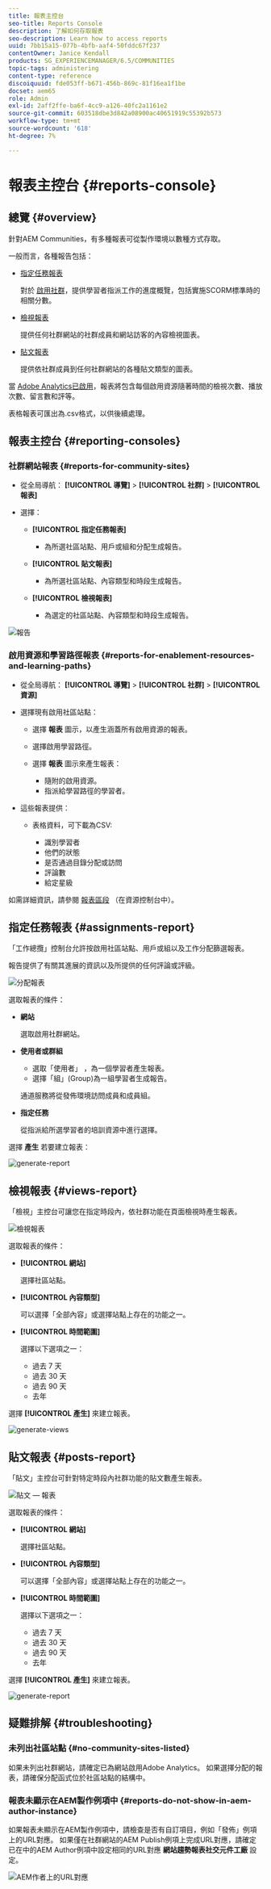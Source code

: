 ```yaml
---
title: 報表主控台
seo-title: Reports Console
description: 了解如何存取報表
seo-description: Learn how to access reports
uuid: 7bb15a15-077b-4bfb-aaf4-50fddc67f237
contentOwner: Janice Kendall
products: SG_EXPERIENCEMANAGER/6.5/COMMUNITIES
topic-tags: administering
content-type: reference
discoiquuid: fde053ff-b671-456b-869c-81f16ea1f1be
docset: aem65
role: Admin
exl-id: 2aff2ffe-ba6f-4cc9-a126-40fc2a1161e2
source-git-commit: 603518dbe3d842a08900ac40651919c55392b573
workflow-type: tm+mt
source-wordcount: '618'
ht-degree: 7%

---
```


# 報表主控台 {#reports-console}

## 總覽 {#overview}

針對AEM Communities，有多種報表可從製作環境以數種方式存取。

一般而言，各種報告包括：

* [指定任務報表](#assignments-report)

   對於 [啟用社群](/help/communities/overview.md#enablement-community)，提供學習者指派工作的進度概覽，包括實施SCORM標準時的相關分數。

* [檢視報表](#views-report)

   提供任何社群網站的社群成員和網站訪客的內容檢視圖表。

* [貼文報表](#posts-report)

   提供依社群成員到任何社群網站的各種貼文類型的圖表。

當 [Adobe Analytics已啟用](/help/communities/sites-console.md#analytics)，報表將包含每個啟用資源隨著時間的檢視次數、播放次數、留言數和評等。

表格報表可匯出為.csv格式，以供後續處理。

## 報表主控台 {#reporting-consoles}

### 社群網站報表 {#reports-for-community-sites}

* 從全局導航： **[!UICONTROL 導覽]** > **[!UICONTROL 社群]** >  **[!UICONTROL 報表]**

* 選擇：

   * **[!UICONTROL 指定任務報表]**

      * 為所選社區站點、用戶或組和分配生成報告。
   * **[!UICONTROL 貼文報表]**

      * 為所選社區站點、內容類型和時段生成報告。
   * **[!UICONTROL 檢視報表]**

      * 為選定的社區站點、內容類型和時段生成報告。



![報告](assets/reports1.png)

### 啟用資源和學習路徑報表 {#reports-for-enablement-resources-and-learning-paths}

* 從全局導航： **[!UICONTROL 導覽]** > **[!UICONTROL 社群]** >  **[!UICONTROL 資源]**

* 選擇現有啟用社區站點：

   * 選擇 **報表** 圖示，以產生涵蓋所有啟用資源的報表。
   * 選擇啟用學習路徑。
   * 選擇 **報表** 圖示來產生報表：

      * 隨附的啟用資源。
      * 指派給學習路徑的學習者。

* 這些報表提供：

   * 表格資料，可下載為CSV:

      * 識別學習者
      * 他們的狀態
      * 是否通過目錄分配或訪問
      * 評論數
      * 給定星級

如需詳細資訊，請參閱 [報表區段](/help/communities/resources.md#report) （在資源控制台中）。

## 指定任務報表 {#assignments-report}

「工作總攬」控制台允許按啟用社區站點、用戶或組以及工作分配篩選報表。

報告提供了有關其進展的資訊以及所提供的任何評論或評級。

![分配報表](assets/assignment-report.png)

選取報表的條件：

* **網站**

   選取啟用社群網站。

* **使用者或群組**
   * 選取「使用者」 ，為一個學習者產生報表。
   * 選擇「組」(Group)為一組學習者生成報告。

   通道服務將從發佈環境訪問成員和成員組。

* **指定任務**

   從指派給所選學習者的培訓資源中進行選擇。

選擇 **產生** 若要建立報表：

![generate-report](assets/generate-assignment-report.png)

## 檢視報表 {#views-report}

「檢視」主控台可讓您在指定時段內，依社群功能在頁面檢視時產生報表。

![檢視報表](assets/view-report.png)

選取報表的條件：

* **[!UICONTROL 網站]**

   選擇社區站點。

* **[!UICONTROL 內容類型]**

   可以選擇「全部內容」或選擇站點上存在的功能之一。

* **[!UICONTROL 時間範圍]**

   選擇以下選項之一：

   * 過去 7 天
   * 過去 30 天
   * 過去 90 天
   * 去年

選擇 **[!UICONTROL 產生]** 來建立報表。

![generate-views](assets/generate-views.png)

## 貼文報表 {#posts-report}

「貼文」主控台可針對特定時段內社群功能的貼文數產生報表。

![貼文 — 報表](assets/posts-report.png)

選取報表的條件：

* **[!UICONTROL 網站]**

   選擇社區站點。

* **[!UICONTROL 內容類型]**

   可以選擇「全部內容」或選擇站點上存在的功能之一。

* **[!UICONTROL 時間範圍]**

   選擇以下選項之一：

   * 過去 7 天
   * 過去 30 天
   * 過去 90 天
   * 去年

選擇 **[!UICONTROL 產生]** 來建立報表。

![generate-report](assets/generate-posts-report.png)

## 疑難排解 {#troubleshooting}

### 未列出社區站點 {#no-community-sites-listed}

如果未列出社群網站，請確定已為網站啟用Adobe Analytics。 如果選擇分配的報表，請確保分配函式位於社區站點的結構中。

### 報表未顯示在AEM製作例項中 {#reports-do-not-show-in-aem-author-instance}

如果報表未顯示在AEM製作例項中，請檢查是否有自訂項目，例如「發佈」例項上的URL對應。 如果僅在社群網站的AEM Publish例項上完成URL對應，請確定已在中的AEM Author例項中設定相同的URL對應 **網站趨勢報表社交元件工廠** 設定。

![AEM作者上的URL對應](assets/sitetrend.png)
